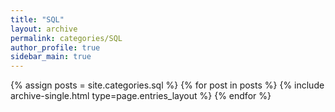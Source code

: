 ```yaml
---
title: "SQL"
layout: archive
permalink: categories/SQL
author_profile: true
sidebar_main: true
---
```



{% assign posts = site.categories.sql %}
{% for post in posts %} {% include archive-single.html type=page.entries_layout %} {% endfor %}
